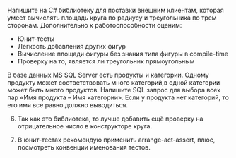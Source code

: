 Напишите на C# библиотеку для поставки внешним клиентам, которая умеет вычислять площадь круга по радиусу и треугольника по трем сторонам. Дополнительно к работоспособности оценим:
- Юнит-тесты
- Легкость добавления других фигур
- Вычисление площади фигуры без знания типа фигуры в compile-time
- Проверку на то, является ли треугольник прямоугольным 


В базе данных MS SQL Server есть продукты и категории. Одному продукту может соответствовать много категорий,в одной категории может быть много продуктов. Напишите SQL запрос для выбора всех пар «Имя продукта – Имя категории». Если у продукта нет категорий, то его имя все равно должно выводиться.














6. Так как это библиотека, то лучше добавить ещё проверку на отрицательное число в конструкторе круга. 

7. В юнит-тестах рекомендую применить arrange-act-assert, плюс, посмотреть конвенции именования тестов.